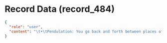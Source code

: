 # Record Data (record_484)

```json
{
  "role": "user",
  "content": "\t•\tPendulation: You go back and forth between places of tension and places of ease, helping your body learn it’s safe again.\n  what do you mean by places of tension and palces of ease?"
}
```
